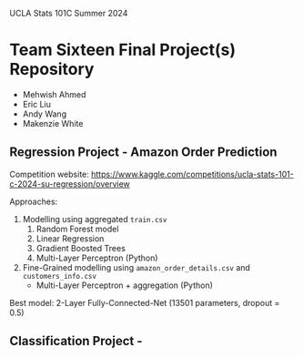 
UCLA Stats 101C Summer 2024

# Team Sixteen Final Project(s) Repository

- Mehwish Ahmed
- Eric Liu
- Andy Wang
- Makenzie White

## Regression Project - Amazon Order Prediction

Competition website: https://www.kaggle.com/competitions/ucla-stats-101-c-2024-su-regression/overview

Approaches: 
1. Modelling using aggregated `train.csv`
    1. Random Forest model
    2. Linear Regression
    3. Gradient Boosted Trees
    4. Multi-Layer Perceptron (Python)
2. Fine-Grained modelling using `amazon_order_details.csv` and `customers_info.csv`
    - Multi-Layer Perceptron + aggregation (Python)

Best model: 2-Layer Fully-Connected-Net (13501 parameters, dropout = 0.5)

## Classification Project - 